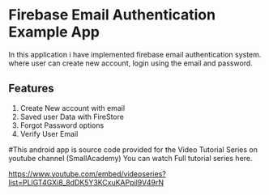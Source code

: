 # Firebase Email Authentication Example App

In this application i have implemented firebase email authentication system. where user can create new account, login using the email and password.

## Features 
1. Create New account with email
2. Saved user Data with FireStore 
3. Forgot Password options
4. Verify User Email

#This android app is source code provided for the Video Tutorial Series on youtube channel (SmallAcademy) You can watch Full tutorial series here. 

https://www.youtube.com/embed/videoseries?list=PLlGT4GXi8_8dDK5Y3KCxuKAPpil9V49rN
